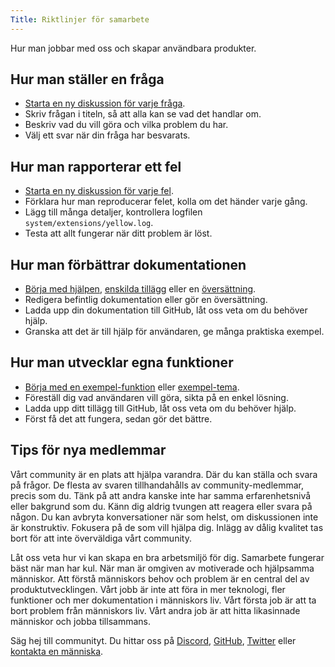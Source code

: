 ```yaml
---
Title: Riktlinjer för samarbete
---
```

Hur man jobbar med oss och skapar användbara produkter.

## Hur man ställer en fråga

* [Starta en ny diskussion för varje fråga](https://github.com/datenstrom/yellow/discussions).
* Skriv frågan i titeln, så att alla kan se vad det handlar om.
* Beskriv vad du vill göra och vilka problem du har.
* Välj ett svar när din fråga har besvarats.

## Hur man rapporterar ett fel

* [Starta en ny diskussion för varje fel](https://github.com/datenstrom/yellow/discussions).
* Förklara hur man reproducerar felet, kolla om det händer varje gång.  
* Lägg till många detaljer, kontrollera logfilen `system/extensions/yellow.log`.
* Testa att allt fungerar när ditt problem är löst. 

## Hur man förbättrar dokumentationen

* [Börja med hjälpen](https://github.com/datenstrom/yellow-extensions/tree/master/source/help/README-sv.md), [enskilda tillägg](https://github.com/datenstrom/yellow-extensions/tree/master/README-sv.md) eller en [översättning](https://github.com/datenstrom/yellow-extensions/blob/master/source/swedish/swedish.txt).
* Redigera befintlig dokumentation eller gör en översättning.
* Ladda upp din dokumentation till GitHub, låt oss veta om du behöver hjälp.
* Granska att det är till hjälp för användaren, ge många praktiska exempel.

## Hur man utvecklar egna funktioner

* [Börja med en exempel-funktion](https://github.com/schulle4u/yellow-extension-helloworld) eller [exempel-tema](https://github.com/schulle4u/yellow-extension-basic).
* Föreställ dig vad användaren vill göra, sikta på en enkel lösning.
* Ladda upp ditt tillägg till GitHub, låt oss veta om du behöver hjälp.
* Först få det att fungera, sedan gör det bättre. 

## Tips för nya medlemmar

Vårt community är en plats att hjälpa varandra. Där du kan ställa och svara på frågor. De flesta av svaren tillhandahålls av community-medlemmar, precis som du. Tänk på att andra kanske inte har samma erfarenhetsnivå eller bakgrund som du. Känn dig aldrig tvungen att reagera eller svara på någon. Du kan avbryta konversationer när som helst, om diskussionen inte är konstruktiv. Fokusera på de som vill hjälpa dig. Inlägg av dålig kvalitet tas bort för att inte överväldiga vårt community. 

Låt oss veta hur vi kan skapa en bra arbetsmiljö för dig. Samarbete fungerar bäst när man har kul. När man är omgiven av motiverade och hjälpsamma människor. Att förstå människors behov och problem är en central del av produktutvecklingen. Vårt jobb är inte att föra in mer teknologi, fler funktioner och mer dokumentation i människors liv. Vårt första job är att ta bort problem från människors liv. Vårt andra job är att hitta likasinnade människor och jobba tillsammans. 

Säg hej till communityt. Du hittar oss på [Discord](https://discord.gg/NYvTETsHS9), [GitHub](https://github.com/datenstrom), [Twitter](https://twitter.com/datendeveloper) eller [kontakta en människa](https://datenstrom.se/sv/contact/).
